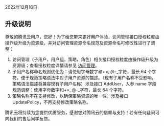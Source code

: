 
2022年12月16日

## 升级说明
尊敬的腾讯云用户，您好！为了给您带来更好用户体验，访问管理接口授权粒度由操作级升级为资源级，并对访问管理资源命名规范及资源命名可修改性进行了调整：
1. 访问管理（子用户，用户组，策略，角色）相关接口授权粒度由操作级升级为资源级；查看授权粒度详情请参见 [访问管理](https://cloud.tencent.com/document/product/598/69872)。
2. 子用户名称命名规则优化为：请使用字母数字和+=,.@-_字符，最长 64 个字符。便于规范策略语法中对子用户资源的描述。（现有子用户名称不受影响，策略语法描述将兼容现有子用户名称）涉及接口 AddUser，入参 name 字段规范调整：使用字母数字和+=,.@-_字符，最长 64 个字符。
3. 策略名称不在支持修改，以确保策略资源的唯一性。涉及接口 UpdatePolicy，不再支持修改策略名称。  

腾讯云将持续为您提供优质服务，感谢您对腾讯云的信赖与支持！若有任何疑问可向我们的售后同学反馈。
